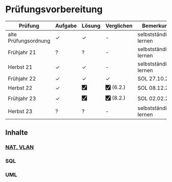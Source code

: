 # Prüfungsvorbereitung

| Prüfung              | Aufgabe | Lösung | Verglichen | Bemerkung              |
|----------------------|---------|--------|------------|------------------------|
| alte Prüfungsordnung | ✓       | ✓      | -          | selbstständiges lernen |
| Frühjahr 21          | ?       | ?      | -          | selbstständiges lernen |
| Herbst 21            | ✓       | ✓      | -          | selbstständiges lernen |
| Frühjahr 22          | ✓       | ✓      | ✓          | SOL 27.10.23           |
| Herbst 22            | ✓       | 🮱      | 🮱  (6.2.)  | SOL 08.12.23           |
| Frühjahr 23          | ✓       | 🮱      | 🮱  (8.2.)  | SOL 02.02.24           |
| Herbst 23            | ?       | ?      | -          | selbstständiges lernen |

## Inhalte

### [NAT, VLAN](https://johannesloetzsch.github.io/LF11b/netzwerksicherheit.html#nat)

### SQL
### UML
